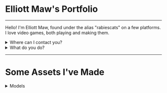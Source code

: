 # Elliott Maw's Portfolio
---


Hello! I'm Elliott Maw, found under the alias "rabiescats" on a few platforms. I love video games, both playing and making them. 

<details>
  <summary>Where can I contact you?</summary>
I'm reachable at maynarders@gmail.com, and here as rabiescats on Github.
</details>

<details>
  <summary>What do you do?</summary>
I do multiple things in game development. My strongest suits are in Writing, 3D Modelling, and Programming. I use Blender to model, and the bulk of my Programming knowledge is in Java, Python, GML, and Roblox's Luau.

Some of my weaker areas that developing games has demanded I hone are Character Design, Storyboarding, and Graphic Design.
</details>

---
# Some Assets I've Made

<details>
  <summary>Models</summary>
Robot Player model for the game "Woodsman"
  
![Robot](https://github.com/rabiescats/RabiescatsPortfolio/blob/main/images/woodsmenBot.png)

A base model for the humanoid enemies in Woodsman to be built off of

![Human Base](https://github.com/rabiescats/RabiescatsPortfolio/blob/main/images/humanEnemy.png)

A player weapon inspired by Titanfall 2's scrapped machete

![Machete](https://github.com/rabiescats/RabiescatsPortfolio/blob/main/images/IMG_3550.jpeg)
  
</details>





